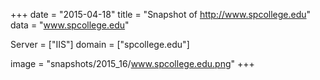 
+++
date = "2015-04-18"
title = "Snapshot of http://www.spcollege.edu"
data = "www.spcollege.edu"

Server = ["IIS"]
domain = ["spcollege.edu"]

  image = "snapshots/2015_16/www.spcollege.edu.png"
+++
#
